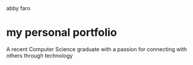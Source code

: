 <!DOCTYPE html>
<html>
  <head>
     abby faro 
  </head>

  <body>
    <h1>
      my personal portfolio
    </h1>
    <p>A recent Computer Science graduate with a passion for connecting with others through technology
    </p>
  </body>
</html>
